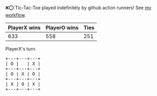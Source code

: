 :x::o: Tic-Tac-Toe played indefinitely by github action runners! See [my workflow](.github/workflows/play.yaml).

|PlayerX wins|PlayerO wins|Ties|
|-|-|-|
|633|558|251|

PlayerX's turn.

<pre>
+---+---+---+
| O |   | X |
+---+---+---+
| O | X | O |
+---+---+---+
| X | O | X |
+---+---+---+
</pre>